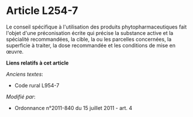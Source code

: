 # Article L254-7

Le conseil spécifique à l'utilisation des produits phytopharmaceutiques          fait l'objet d'une préconisation écrite qui
précise la substance active et la spécialité recommandées, la cible, la ou les parcelles concernées, la superficie à traiter,
la dose recommandée et les conditions de mise en œuvre.

**Liens relatifs à cet article**

_Anciens textes_:

  - Code rural L954-7

_Modifié par_:

  - Ordonnance n°2011-840 du 15 juillet 2011 - art. 4
